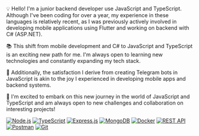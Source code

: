 
💡 Hello! I'm a junior backend developer use JavaScript and TypeScript. Although I've been coding for over a year, my experience in these languages is relatively recent, as I was previously actively involved in developing mobile applications using Flutter and working on backend with C# (ASP.NET).

📚 This shift from mobile development and C# to JavaScript and TypeScript is an exciting new path for me. I'm always open to learning new technologies and constantly expanding my tech stack.

🤖 Additionally, the satisfaction I derive from creating Telegram bots in JavaScript is akin to the joy I experienced in developing mobile apps and backend systems.

🌱 I'm excited to embark on this new journey in the world of JavaScript and TypeScript and am always open to new challenges and collaboration on interesting projects!


[![Node.js](https://www.vectorlogo.zone/logos/nodejs/nodejs-icon.svg)](https://nodejs.org/)
[![TypeScript](https://www.vectorlogo.zone/logos/typescriptlang/typescriptlang-icon.svg)](https://www.typescriptlang.org/)
[![Express.js](https://www.vectorlogo.zone/logos/expressjs/expressjs-icon.svg)](https://expressjs.com/)
[![MongoDB](https://www.vectorlogo.zone/logos/mongodb/mongodb-icon.svg)](https://www.mongodb.com/)
[![Docker](https://www.vectorlogo.zone/logos/docker/docker-icon.svg)](https://www.docker.com/)
[![REST API](https://www.vectorlogo.zone/logos/json/json-icon.svg)](https://restfulapi.net/)
[![Postman](https://www.vectorlogo.zone/logos/getpostman/getpostman-icon.svg)](https://www.postman.com/)
[![Git](https://www.vectorlogo.zone/logos/git-scm/git-scm-icon.svg)](https://git-scm.com/)
